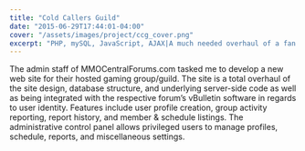 ```yaml
---
title: "Cold Callers Guild"
date: "2015-06-29T17:44:01-04:00"
cover: "/assets/images/project/ccg_cover.png"
excerpt: "PHP, mySQL, JavaScript, AJAX|A much needed overhaul of a fan site was a fun excercise in planning, database architecture, API research, and user experience."
---
```


The admin staff of MMOCentralForums.com tasked me to develop a new web site for their hosted gaming group/guild. The site is a total overhaul of the site design, database structure, and underlying server-side code as well as being integrated with the respective forum’s vBulletin software in regards to user identity. Features include user profile creation, group activity reporting, report history, and member & schedule listings. The administrative control panel allows privileged users to manage profiles, schedule, reports, and miscellaneous settings.
